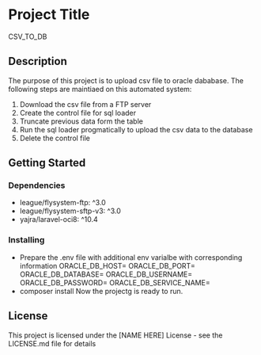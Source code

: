 # Project Title

CSV_TO_DB

## Description

The purpose of this project is to upload csv file to oracle dababase.
The following steps are maintiaed on this automated system:
1. Download the csv file from a FTP server
2. Create the control file for sql loader
3. Truncate previous data form the table
4. Run the sql loader progmatically to upload the csv data to the database
5. Delete the control file

## Getting Started

### Dependencies

* league/flysystem-ftp: ^3.0
* league/flysystem-sftp-v3: ^3.0
* yajra/laravel-oci8: ^10.4

### Installing

* Prepare the .env file with additional env varialbe with corresponding information
  ORACLE_DB_HOST=
  ORACLE_DB_PORT=
  ORACLE_DB_DATABASE=
  ORACLE_DB_USERNAME=
  ORACLE_DB_PASSWORD=
  ORACLE_DB_SERVICE_NAME=
* composer install
Now the projectg is ready to run.


## License

This project is licensed under the [NAME HERE] License - see the LICENSE.md file for details

